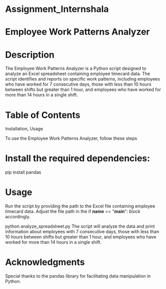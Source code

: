 # Assignment_Internshala
# Employee Work Patterns Analyzer
# Description
The Employee Work Patterns Analyzer is a Python script designed to analyze an Excel spreadsheet containing employee timecard data. The script identifies and reports on specific work patterns, including employees who have worked for 7 consecutive days, those with less than 10 hours between shifts but greater than 1 hour, and employees who have worked for more than 14 hours in a single shift.

# Table of Contents
Installation,
Usage

To use the Employee Work Patterns Analyzer, follow these steps
# Install the required dependencies:
pip install pandas

# Usage
Run the script by providing the path to the Excel file containing employee timecard data. Adjust the file path in the if __name__ == "__main__": block accordingly.

python analyze_spreadsheet.py
The script will analyze the data and print information about employees with 7 consecutive days, those with less than 10 hours between shifts but greater than 1 hour, and employees who have worked for more than 14 hours in a single shift.

# Acknowledgments
Special thanks to the pandas library for facilitating data manipulation in Python.

